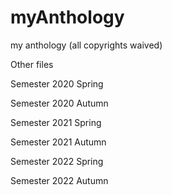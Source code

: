 # myAnthology
my anthology (all copyrights waived)

Other files

Semester 2020 Spring

Semester 2020 Autumn

Semester 2021 Spring

Semester 2021 Autumn

Semester 2022 Spring

Semester 2022 Autumn

